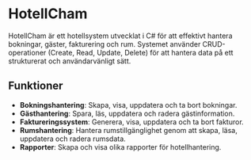 # HotellCham

HotellCham är ett hotellsystem utvecklat i C# för att effektivt hantera bokningar, gäster, fakturering och rum. Systemet använder CRUD-operationer (Create, Read, Update, Delete) för att hantera data på ett strukturerat och användarvänligt sätt.

## Funktioner

- **Bokningshantering**: Skapa, visa, uppdatera och ta bort bokningar.
- **Gästhantering**: Spara, läs, uppdatera och radera gästinformation.
- **Faktureringssystem**: Generera, visa, uppdatera och ta bort fakturor.
- **Rumshantering**: Hantera rumstillgänglighet genom att skapa, läsa, uppdatera och radera rumsdata.
- **Rapporter**: Skapa och visa olika rapporter för hotellhantering.
